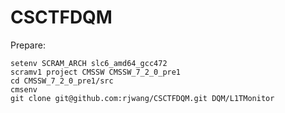 CSCTFDQM
========

Prepare:

	setenv SCRAM_ARCH slc6_amd64_gcc472
	scramv1 project CMSSW CMSSW_7_2_0_pre1
	cd CMSSW_7_2_0_pre1/src
	cmsenv
	git clone git@github.com:rjwang/CSCTFDQM.git DQM/L1TMonitor
